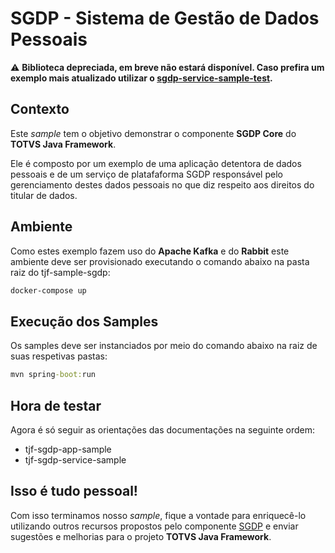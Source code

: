 # SGDP - Sistema de Gestão de Dados Pessoais

:warning: **Biblioteca depreciada, em breve não estará disponível. Caso prefira um exemplo mais atualizado utilizar o [sgdp-service-sample-test](https://totvstfs.visualstudio.com/TOTVSApps-SupportElements/_git/sgdp-service-sample-test).**

## Contexto

Este _sample_ tem o objetivo demonstrar o componente **SGDP Core** do **TOTVS Java Framework**.

Ele é composto por um exemplo de uma aplicação detentora de dados pessoais e de um serviço de platafaforma SGDP responsável pelo gerenciamento destes dados pessoais no que diz respeito aos direitos do titular de dados.

## Ambiente

Como estes exemplo fazem uso do **Apache Kafka** e do **Rabbit** este ambiente deve ser provisionado executando o comando abaixo na pasta raiz do tjf-sample-sgdp:

```cmd
docker-compose up
```

## Execução dos Samples

Os samples deve ser instanciados por meio do comando abaixo na raiz de suas respetivas pastas:

```cmd
mvn spring-boot:run
```

## Hora de testar

Agora é só seguir as orientações das documentações na seguinte ordem:

- tjf-sgdp-app-sample
- tjf-sgdp-service-sample

## Isso é tudo pessoal!

Com isso terminamos nosso _sample_, fique a vontade para enriquecê-lo utilizando outros recursos propostos pelo componente [SGDP][tjf-sgdp] e enviar sugestões e melhorias para o projeto **TOTVS Java Framework**.

[tjf-api-jpa-sample]: https://github.com/totvs/tjf-samples/tree/master/tjf-api-samples/tjf-api-jpa-sample
[h2]: https://www.h2database.com
[tjf-sgdp]: https://tjf.totvs.com.br/wiki/tjf-sgdp-core
